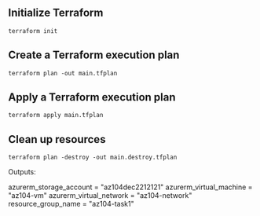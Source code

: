 
## Initialize Terraform

`terraform init`


## Create a Terraform execution plan

`terraform plan -out main.tfplan`

## Apply a Terraform execution plan

`terraform apply main.tfplan`


##  Clean up resources
`terraform plan -destroy -out main.destroy.tfplan`

Outputs:

azurerm_storage_account = "az104dec2212121"
azurerm_virtual_machine = "az104-vm"
azurerm_virtual_network = "az104-network"
resource_group_name = "az104-task1"
